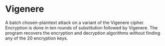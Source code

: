# Vigenere

A batch chosen-plaintext attack on a variant of the Vigenere cipher. Encryption is done in ten rounds of substitution followed by Vigenere. The program recovers the encryption and decryption algorithms without finding any of the 20 encryption keys. 
